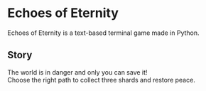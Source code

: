 # Echoes of Eternity
Echoes of Eternity is a text-based terminal game made in Python.

## Story
The world is in danger and only you can save it!<br/>
Choose the right path to collect three shards and restore peace.
